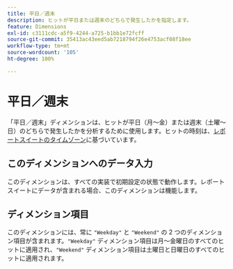 ```yaml
---
title: 平日／週末
description: ヒットが平日または週末のどちらで発生したかを指定します。
feature: Dimensions
exl-id: c3111cdc-a5f9-4244-a725-b1bb1e72fcff
source-git-commit: 35413ac43eed5ab7218794f26e4753acf08f18ee
workflow-type: tm+mt
source-wordcount: '105'
ht-degree: 100%

---
```


# 平日／週末

「平日／週末」ディメンションは、ヒットが平日（月～金）または週末（土曜～日）のどちらで発生したかを分析するために使用します。ヒットの時刻は、[レポートスイートのタイムゾーン](/help/admin/admin/general-acct-settings-admin.md)に基づいています。

## このディメンションへのデータ入力

このディメンションは、すべての実装で初期設定の状態で動作します。レポートスイートにデータが含まれる場合、このディメンションは機能します。

## ディメンション項目

このディメンションには、常に `"Weekday"` と `"Weekend"` の 2 つのディメンション項目が含まれます。`"Weekday"` ディメンション項目は月～金曜日のすべてのヒットに適用され、`"Weekend"` ディメンション項目は土曜日と日曜日のすべてのヒットに適用されます。
